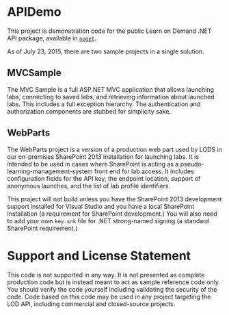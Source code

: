 # APIDemo

This project is demonstration code for the public Learn on Demand .NET API package,
available in [`nuget`](http://www.nuget.org/packages/LODS.LabClients.Integration/).

As of July 23, 2015, there are two sample projects in a single solution.

## MVCSample

The MVC Sample is a full ASP.NET MVC application that allows launching labs,
connecting to saved labs, and retrieving information about launched labs.
This includes a full exception hierarchy.  The authentication and
authorization components are stubbed for simplicity sake.

## WebParts

The WebParts project is a version of a production web part used by
LODS in our on-premises SharePoint 2013 installation for launching labs.
It is intended to be used in cases where SharePoint is acting as a
pseudo-learning-management-system front end for lab access.
It includes configuration fields for the API key, the endpoint
location, support of anonymous launches, and the list of lab profile
identifiers.

This project will not build unless you have the SharePoint
2013 development support installed for Visual Studio and you have a local
SharePoint installation (a requirement for SharePoint development.)  You will
also need to add your own `key.snk` file for .NET strong-named signing (a
standard SharePoint requirement.)

# Support and License Statement

This code is not supported in any way.  It is not presented as complete
production code but is instead meant to act as sample reference code only.
You should verify the code yourself including validating the security
of the code.  Code based on this code may be used in any project targeting
the LOD API, including commercial and closed-source projects.